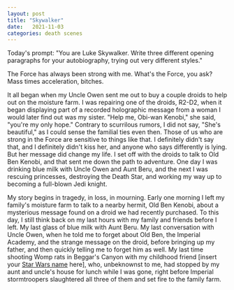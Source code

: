 ```yaml
---
layout: post
title: "Skywalker"
date:   2021-11-03
categories: death scenes
---
```

Today's prompt: "You are Luke Skywalker. Write three different opening paragraphs for your autobiography, trying out very different styles."

The Force has always been strong with me. What's the Force, you ask? Mass times acceleration, bitches.

It all began when my Uncle Owen sent me out to buy a couple droids to help out on the moisture farm. I was repairing one of the droids, R2-D2, when it began displaying part of a recorded holographic message from a woman I would later find out was my sister. "Help me, Obi-wan Kenobi," she said, "you're my only hope." Contrary to scurrilous rumors, I did not say, "She's beautiful," as I could sense the familial ties even then. Those of us who are strong in the Force are sensitive to things like that. I definitely didn't say that, and I definitely didn't kiss her, and anyone who says differently is lying. But her message did change my life. I set off with the droids to talk to Old Ben Kenobi, and that sent me down the path to adventure. One day I was drinking blue milk with Uncle Owen and Aunt Beru, and the next I was rescuing princesses, destroying the Death Star, and working my way up to becoming a full-blown Jedi knight.

My story begins in tragedy, in loss, in mourning. Early one morning I left my family's moisture farm to talk to a nearby hermit, Old Ben Kenobi, about a mysterious message found on a droid we had recently purchased. To this day, I still think back on my last hours with my family and friends before I left. My last glass of blue milk with Aunt Beru. My last conversation with Uncle Owen, when he told me to forget about Old Ben, the Imperial Academy, and the strange message on the droid, before bringing up my father, and then quickly telling me to forget him as well. My last time shooting Womp rats in Beggar's Canyon with my childhood friend [insert your [Star Wars name](https://www.bobafettfanclub.com/boards/topic/3697/your-star-wars-name-the-real-way/) here], who, unbeknownst to me, had stopped by my aunt and uncle's house for lunch while I was gone, right before Imperial stormtroopers slaughtered all three of them and set fire to the family farm. 
